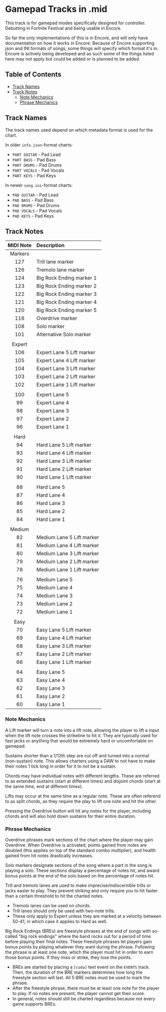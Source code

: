 # Gamepad Tracks in .mid

This track is for gamepad modes specifically designed for controller. Debutting in Fortnite Festival and being usable in Encore.

So far the only implementations of this is in Encore, and will only have documentation on how it works in Encore.
Because of Encore supporting json and INI formats of songs, some things will specify which format it's in.
Encore is actively being developed and as such some of the things listed here may not apply but could be added or is planned to be added.

## Table of Contents

- [Track Names](#track-names)
- [Track Notes](#track-notes)
  - [Note Mechanics](#note-mechanics)
  - [Phrase Mechanics](#phrase-mechanics)

## Track Names
The track names used depend on which metadata format is used for the chart.

In older `info.json`-format charts:

- `PART GUITAR` - Pad Lead
- `PART BASS` - Pad Bass
- `PART DRUMS` - Pad Drums
- `PART VOCALS` - Pad Vocals
- `PART KEYS` - Pad Keys

In newer `song.ini`-format charts:

- `PAD GUITAR` - Pad Lead
- `PAD BASS` - Pad Bass
- `PAD DRUMS` - Pad Drums
- `PAD VOCALS` - Pad Vocals
- `PAD KEYS` - Pad Keys

## Track Notes

| MIDI Note | Description                         |
| :-------: | :----------                         |
| Markers   |                                     |
| 127       | Trill lane marker                   |
| 126       | Tremolo lane marker                 |
| 124       | Big Rock Ending marker 1            |
| 123       | Big Rock Ending marker 2            |
| 122       | Big Rock Ending marker 3            |
| 121       | Big Rock Ending marker 4            |
| 120       | Big Rock Ending marker 5            |
| 116       | Overdrive marker                    |
| 108       | Solo marker                         |
| 101       | Alternative Solo marker             |
|           |                                     |
| Expert    |                                     |
| 106       | Expert Lane 5 Lift marker           |
| 105       | Expert Lane 4 Lift marker           |
| 104       | Expert Lane 3 Lift marker           |
| 103       | Expert Lane 2 Lift marker           |
| 102       | Expert Lane 1 Lift marker           |
|           |                                     |
| 100       | Expert Lane 5                       |
| 99        | Expert Lane 4                       |
| 98        | Expert Lane 3                       |
| 97        | Expert Lane 2                       |
| 96        | Expert Lane 1                       |
|           |                                     |
| Hard      |                                     |
| 94        | Hard Lane 5 Lift marker             |
| 93        | Hard Lane 4 Lift marker             |
| 92        | Hard Lane 3 Lift marker             |
| 91        | Hard Lane 2 Lift marker             |
| 90        | Hard Lane 1 Lift marker             |
|           |                                     |
| 88        | Hard Lane 5                         |
| 87        | Hard Lane 4                         |
| 86        | Hard Lane 3                         |
| 85        | Hard Lane 2                         |
| 84        | Hard Lane 1                         |
|           |                                     |
| Medium    |                                     |
| 82        | Medium Lane 5 Lift marker           |
| 81        | Medium Lane 4 Lift marker           |
| 80        | Medium Lane 3 Lift marker           |
| 79        | Medium Lane 2 Lift marker           |
| 78        | Medium Lane 1 Lift marker           |
|           |                                     |
| 76        | Medium Lane 5                       |
| 75        | Medium Lane 4                       |
| 74        | Medium Lane 3                       |
| 73        | Medium Lane 2                       |
| 72        | Medium Lane 1                       |
|           |                                     |
| Easy      |                                     |
| 70        | Easy Lane 5 Lift marker             |
| 69        | Easy Lane 4 Lift marker             |
| 68        | Easy Lane 3 Lift marker             |
| 67        | Easy Lane 2 Lift marker             |
| 66        | Easy Lane 1 Lift marker             |
|           |                                     |
| 64        | Easy Lane 5                         |
| 63        | Easy Lane 4                         |
| 62        | Easy Lane 3                         |
| 61        | Easy Lane 2                         |
| 60        | Easy Lane 1                         |

### Note Mechanics

A Lift marker will turn a note into a lift note, allowing the player to lift a input when the lift note crosses the strikeline to hit it. They are typically used for fast jacks or anything that would be extremely hard or uncomfortable on gamepad.

Sustains shorter than a 1/12th step are cut off and turned into a normal (non-sustain) note. This allows charters using a DAW to not have to make their notes 1 tick long in order for it to not be a sustain.

Chords may have individual notes with different lengths. These are referred to as extended sustains (start at different times) and disjoint chords (start at the same time, end at different times).

Lifts may occur at the same time as a regular note. These are often referend to as split chords, as they require the play to lift one note and hit the other.

Pressing the Overdrive button will hit any notes for the player, including chords and will also hold down sustains for their entire duration.

### Phrase Mechanics

Overdrive phrases mark sections of the chart where the player may gain Overdrive. When Overdrive is activated, points gained from notes are doubled (this applies on top of the standard combo multiplier), and health gained from hit notes drastically increases.

Solo markers designate sections of the song where a part in the song is playing a solo. These sections display a percentage of notes hit, and award bonus points at the end of the solo based on the percentage of notes hit.

Trill and tremolo lanes are used to make imprecise/indiscernible trills or jacks easier to play. They prevent striking and only require you to hit faster than a certain threshold to hit the charted notes.

- Tremolo lanes can be used on chords.
- Trill lanes should only be used with two-note trills.
- These only apply to Expert unless they are marked at a velocity between 50-41, in which case it applies to Hard as well.

Big Rock Endings (BREs) are freestyle phrases at the end of songs with so-called "big rock endings" where the band rocks out for a period of time before playing their final notes. These freestyle phrases let players gain bonus points by playing whatever they want during the phrase. Following the phrase is at least one note, which the player must hit in order to earn those bonus points. If they miss or strike, they lose the points.

- BREs are started by placing a `[coda]` text event on the `EVENTS` track. Then, the duration of the BRE markers determines how long the freestyle section will last. All 5 BRE notes must be used to mark the phrase.
- After the freestyle phrase, there must be at least one note for the player to play. If no notes are present, the player cannot get their score.
- In general, notes should still be charted regardless because not every game supports BREs.
